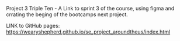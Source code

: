 Project 3 Triple Ten - A Link to sprint 3 of the course, using figma and crrating the beging of the bootcamps next project.

LINK to GitHub pages: https://wearyshepherd.github.io/se_project_aroundtheus/index.html 

